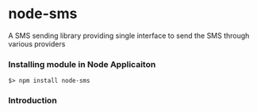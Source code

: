 node-sms
==========

A SMS sending library providing single interface to send the SMS through various providers


### Installing module in Node Applicaiton

```node
$> npm install node-sms
```

### Introduction